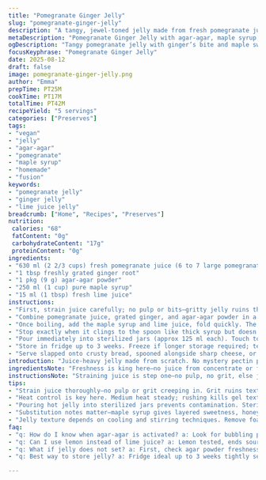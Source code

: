 ```yaml
---
title: "Pomegranate Ginger Jelly"
slug: "pomegranate-ginger-jelly"
description: "A tangy, jewel-toned jelly made from fresh pomegranate juice with a touch of grated ginger to cut the sweetness. Uses lime juice and agar-agar for a plant-based set. Sweetened with maple syrup instead of refined sugar, lending a subtle depth. Cooked just until the bubbling thickens to that tacky, sticky stage. Cooled to set smooth but firm. Pectin crystals replaced by agar, offering a different texture but fully vegan and shelf-stable in the fridge. Serves as a lively spread or glaze for savory bites."
metaDescription: "Pomegranate Ginger Jelly with agar-agar, maple syrup, lime juice. Vegan, vibrant, tangy spread. Learn heat bubbles, textures, timing for firm, fresh gel."
ogDescription: "Tangy pomegranate jelly with ginger’s bite and maple sweetness. Agar-agar sets vegan gel. Watch bubbling, flick foam off, chill quick, serve lively spread."
focusKeyphrase: "Pomegranate Ginger Jelly"
date: 2025-08-12
draft: false
image: pomegranate-ginger-jelly.png
author: "Emma"
prepTime: PT25M
cookTime: PT17M
totalTime: PT42M
recipeYield: "5 servings"
categories: ["Preserves"]
tags:
- "vegan"
- "jelly"
- "agar-agar"
- "pomegranate"
- "maple syrup"
- "homemade"
- "fusion"
keywords:
- "pomegranate jelly"
- "ginger jelly"
- "lime juice jelly"
breadcrumb: ["Home", "Recipes", "Preserves"]
nutrition: 
 calories: "68"
 fatContent: "0g"
 carbohydrateContent: "17g"
 proteinContent: "0g"
ingredients:
- "630 ml (2 2/3 cups) fresh pomegranate juice (6 to 7 large pomegranates, extract by pressing seeds in a fine mesh)"
- "1 tbsp freshly grated ginger root"
- "1 pkg (9 g) agar-agar powder"
- "250 ml (1 cup) pure maple syrup"
- "15 ml (1 tbsp) fresh lime juice"
instructions:
- "First, strain juice carefully; no pulp or bits—gritty jelly ruins the finish. Take fresh ginger, zest and finely grate just enough to hit the palate without overpowering."
- "Combine pomegranate juice, grated ginger, and agar-agar powder in a medium saucepan. Stir briskly over medium heat. The mix starts to bubble and foam; watch for it to thicken but don’t rush—agar works differently from pectin. Should froth lightly, turning sticky as the bubbles pop and resurface faster."
- "Once boiling, add the maple syrup and lime juice, fold quickly. The tangy lime brightens, balancing earthiness of maple. Let simmer for about 12 minutes, constant stirring to keep agar from settling."
- "Stop exactly when it clings to the spoon like thick syrup but doesn’t scorch. Remove from heat, skim off any foam. Let cool slightly—warm enough to pour but no longer boiling hot."
- "Pour immediately into sterilized jars (approx 125 ml each). Touch top to check set in 4–5 hours fridge time instead of overnight. Jelly firms to semi-soft but holds shape well."
- "Store in fridge up to 3 weeks. Freeze if longer storage required; texture loosens slightly but flavor remains bright."
- "Serve slapped onto crusty bread, spooned alongside sharp cheese, or glazed over roasted veggies."
introduction: "Juice-heavy jelly made from scratch. No mystery pectin packets, agar-agar—seaweed magic that sets without animal products. Maple syrup, not granulated sugar, because sugar’s sweetness overshadows pomegranate’s tart layers. And ginger—why? It pulls the jelly out of the expected jammy box, sharpens it, makes it speak. Learned the hard way: pectin and agar can’t swap one to one. Agar requires heat and time, different timing for the bubble stage. You want the syrupy coat on the back of your wooden spoon, not a quick gel or rubber sheet. Chill times? Shorter than jam; the thing wants to be spooned, not sliced into cubes. Tried it with lemon juice once—too sour—lime’s brighter, fresher. This one’s about sensory nudges: the aroma of ginger hitting hot juice; the thickening simmer, glossy and stretching. Practical flavor, hands-on technique. Not foolproof, but when it works, it sings."
ingredientsNote: "Freshness is king here—no juice from concentrate or from bottles. Extract by pressing the seeds through a mesh strainer or cheesecloth to avoid pulp. Don’t skip the ginger; it’s subtle but essential, adding aromatic spice that cuts through pomegranate’s tartness and maple’s weight. Agar-agar powder’s gelatin alternative—buy good quality; freshness matters. It thickens differently, needing longer time to activate properly in boiling liquid. Maple syrup chosen over sugar for complexity; honey or agave can be used but will shift flavor profile slightly. Lime juice adds crucial acidity, promoting gelling and balancing sweetness. Avoid lemon here to keep a clean, bright finish. Sterilize jars by boiling or oven method to keep jelly fresh longer—no shortcuts, trust me on this one."
instructionsNote: "Straining juice is step one—no pulp, no grit, else jelly gritty and uneven. Combine given ingredients in cold pan to avoid clumping of agar powder at the bottom. Stir constantly once heat rises because agar settles fast and forms lumps. Boiling means vigorous bubbles; listen for the bubbling pattern change—when bubbles start popping faster and foam forms at surface, signal that agar is activating. Skim foam quickly—it’s bitter and ruins texture. Timing distinct from pectin jelly set; agar requires sustained boil to dissolve fully—don’t rush or jelly won’t set properly. Cool jars immediately after filling to reduce condensation, avoid watery jelly. The jelly sets firm but can be broken with a spoon if reheated slightly. Refrigeration shortens setting time; mild patience recommended. Once set, jelly holds well but softens if frozen and thawed; consider freezing in smaller portions. Use whole jars within weeks for flavor clarity."
tips:
- "Strain juice thoroughly—no pulp or grit creeping in. Grit ruins texture fast. Use fine mesh or cheesecloth; press seeds firmly. Fresh grated ginger—finesse amount, too much bites, too little dulls it. Start ginger light, add if needed. Combine cold ingredients first. Agar-agar hates lumps. Stir constantly once heat rises; agar settles fast and clumps. Bubbles tell story; listen closely. Not just boil—bubbles quickening, foam forming, sticky feel on spoon. Timing essential—too soon, no set; too long, rubbery gel."
- "Heat control is key here. Medium heat steady; rushing kills gel texture. Watch bubbling transition—froth forms, pops faster. That sticky tacky feel on spoon back signals boil done right. Add maple syrup and lime off heat or just boiling. Lime brightens, so don’t substitute lemon without flavor loss. Simmer 12 minutes gentle stirring to dissolve agar fully. Stirring steady avoids powder settling and foam builds. Foam needs skimming—bitterness lurks, harms finish texture."
- "Pouring hot jelly into sterilized jars prevents contamination. Sterilize jars by boiling or oven heating thoroughly—no shortcuts, shell life depends on it. Fill immediately while jelly still pourable but not scalding hot—it thickens fast. Chill rapid in fridge, jelly sets in 4–5 hours. Not overnight—agar sets faster but texture different from pectin. If freezer needed, smaller jars recommended; freezes soften gel, flavor ok but texture looser."
- "Substitution notes matter—maple syrup gives layered sweetness, honey or agave possible but flavor changes noticeably. Agar-agar powder quality affects set—old powder weakens gel strength. Lime juice crucial; promotes gel. Lemon juice tested, ends too sour, bitterness highlights. Fresh pressed pomegranate juice only; concentrate or bottled juice dulls flavor, affects set. Fresh ginger grated but avoid soaking long time in juice or losing spice punch. Experiment timing once familiar with bubbling cues."
- "Jelly texture depends on cooling and stirring techniques. Remove foam fast to avoid bitterness. Let jelly cool just enough to pour easily. Thick sticky syrup coat on wooden spoon is your best indicator—too thin means agar not fully activated. Gel will hold but remain spoonable, not slice into cubes unless chilled longer or gel concentration altered. Storage short term in fridge advised; freezes okay but expect softer texture. Jelly shines best tart, with maple, lime brightness, fresh ginger aroma hitting cold palate."
faq:
- "q: How do I know when agar-agar is activated? a: Look for bubbling pattern change. Froth forms, bubbles pop faster. Sticky tacky feel on spoon. Not just boil—observe thickened syrup coating back of wooden spoon. Timing matter, too short means no set, too long—rubbery. Agar needs consistent simmer around 12 min."
- "q: Can I use lemon instead of lime juice? a: Lemon tested, ends sour, sharp bitterness can take over. Lime adds bright but mild acidity. If lemon only option, reduce amount and add a pinch of sugar to balance. Texture not much affected but flavor shifts noticeably towards sour. Lime juice also aids gel set chemical balance."
- "q: What if jelly does not set? a: First, check agar powder freshness and quantity. Old powder fails setting. Did you boil long enough? Agar needs steady bubbles 10–12 min. Stir constant to avoid clumps. No pulp or grit allowed. Cooling time too short? Fridge temp must be cold. If fails, reheat gently and add small extra agar, repeat simmer."
- "q: Best way to store jelly? a: Fridge ideal up to 3 weeks tightly sealed jars. Freeze possible but gel softens, texture loosens after thaw. Smaller containers freeze better. Avoid room temp due to maple syrup and fresh juice. Store away from direct light. Open jars best consumed within few days for aroma and texture freshness. No preservatives here."

---
```

